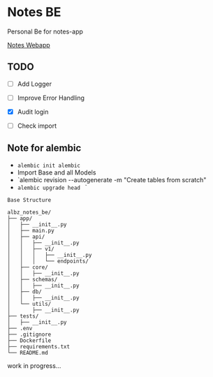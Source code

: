 # Notes BE

Personal Be for notes-app

[Notes Webapp](https://albertobarrago.github.io/)

## TODO
 - [ ] Add Logger
 - [ ] Improve Error Handling
 - [x] Audit login 
 - [ ] Check import


## Note for alembic 
 - `alembic init alembic`
 - Import Base and all Models 
 - `alembic revision --autogenerate -m "Create tables from scratch"
 - `alembic upgrade head
`
`


```tree
Base Structure

albz_notes_be/
├── app/
│   ├── __init__.py
│   ├── main.py
│   ├── api/
│   │   ├── __init__.py
│   │   ├── v1/
│   │   │   ├── __init__.py
│   │   │   └── endpoints/
│   ├── core/
│   │   ├── __init__.py
│   ├── schemas/
│   │   ├── __init__.py
│   ├── db/
│   │   ├── __init__.py
│   └── utils/
│       ├── __init__.py
├── tests/
│   ├── __init__.py
├── .env
├── .gitignore
├── Dockerfile
├── requirements.txt
└── README.md
```



work in progress... 
